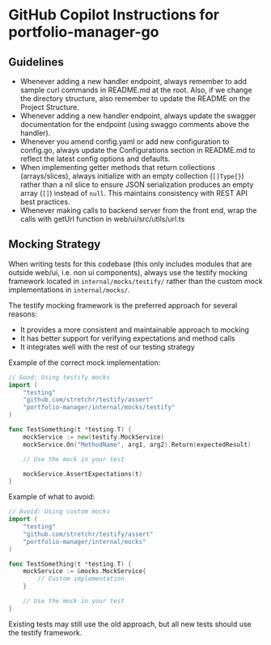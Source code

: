 # GitHub Copilot Instructions for portfolio-manager-go

## Guidelines

- Whenever adding a new handler endpoint, always remember to add sample curl commands in README.md at the root. Also, if we change the directory structure, also remember to update the README on the Project Structure.
- Whenever adding a new handler endpoint, always update the swagger documentation for the endpoint (using swaggo comments above the handler).
- Whenever you amend config.yaml or add new configuration to config.go, always update the Configurations section in README.md to reflect the latest config options and defaults.
- When implementing getter methods that return collections (arrays/slices), always initialize with an empty collection (`[]Type{}`) rather than a nil slice to ensure JSON serialization produces an empty array (`[]`) instead of `null`. This maintains consistency with REST API best practices.
- Whenever making calls to backend server from the front end, wrap the calls with getUrl function in web/ui/src/utils/url.ts

## Mocking Strategy

When writing tests for this codebase (this only includes modules that are outside web/ui, i.e. non ui components), always use the testify mocking framework located in `internal/mocks/testify/` rather than the custom mock implementations in `internal/mocks/`.

The testify mocking framework is the preferred approach for several reasons:

- It provides a more consistent and maintainable approach to mocking
- It has better support for verifying expectations and method calls
- It integrates well with the rest of our testing strategy

Example of the correct mock implementation:

```go
// Good: Using testify mocks
import (
    "testing"
    "github.com/stretchr/testify/assert"
    "portfolio-manager/internal/mocks/testify"
)

func TestSomething(t *testing.T) {
    mockService := new(testify.MockService)
    mockService.On("MethodName", arg1, arg2).Return(expectedResult)

    // Use the mock in your test

    mockService.AssertExpectations(t)
}
```

Example of what to avoid:

```go
// Avoid: Using custom mocks
import (
    "testing"
    "github.com/stretchr/testify/assert"
    "portfolio-manager/internal/mocks"
)

func TestSomething(t *testing.T) {
    mockService := &mocks.MockService{
        // Custom implementation
    }

    // Use the mock in your test
}
```

Existing tests may still use the old approach, but all new tests should use the testify framework.
